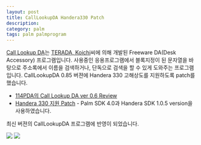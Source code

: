 ```yaml
---
layout: post
title: CallLookupDA Handera330 Patch
description: 
category: palm
tags: palm palmprogram
---
```


[Call Lookup DA](http://www001.upp.so-net.ne.jp/kterada/pilot/)는
[TERADA, Koichi](mailto:kterada@iname.com)씨에 의해 개발된 Freeware DA(Desk Accessory)
프로그램입니다. 사용중인 응용프로그램에서 블록지정이 된 문자열을 바탕으로 주소록에서 이름을
검색하거나, 단독으로 검색을 할 수 있게 도와주는 프로그램입니다. CallLookupDA 0.85 버젼에 Handera 330
고해상도를 지원하도록 patch를 했습니다.

- [114PDA의 Call Lookup DA ver 0.6 Review](http://114pda.com/re-app/address/calllookup-da.htm)
- [Handera 330 지원 Patch](https://dl.dropboxusercontent.com/u/4345768/jmjeong.com/calllookupda-handera330.patch.gz) - Palm SDK 4.0과 Handera SDK 1.0.5 version을 사용하였습니다. 

최신 버젼의 CallLookupDA 프로그램에 반영이 되었습니다. 

![](http://farm3.staticflickr.com/2707/13208368863_d7180e3304_o.gif)
![](http://farm4.staticflickr.com/3824/13208413133_a8e6b6e41a_o.gif)
